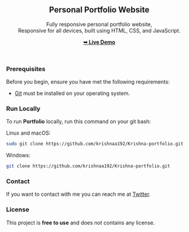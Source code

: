 <div align="center">
  


  <br />
  <br />

  <h2 align="center">Personal Portfolio Website</h2>

  Fully responsive personal portfolio website, <br />Responsive for all devices, built using HTML, CSS, and JavaScript.

  <a href="https://codewithsadee.github.io/portfolio/"><strong>➥ Live Demo</strong></a>

</div>

<br />





### Prerequisites

Before you begin, ensure you have met the following requirements:

* [Git](https://git-scm.com/downloads "Download Git") must be installed on your operating system.

### Run Locally

To run **Portfolio** locally, run this command on your git bash:

Linux and macOS:

```bash
sudo git clone https://github.com/krishnaa192/Krishna-portfolio.git
```

Windows:

```bash
git clone https://github.com/krishnaa192/Krishna-portfolio.git
```

### Contact

If you want to contact with me you can reach me at [Twitter](https://www.twitter.com/krishnaa192).

### License

This project is **free to use** and does not contains any license.
